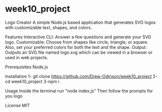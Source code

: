 # week10_project

Logo Creator
A simple Node.js based application that generates SVG logos with customizable text, shapes, and colors.

Features
Interactive CLI: Answer a few questions and generate your SVG logo.
Customizable: Choose from shapes like circle, triangle, or square. Also, set your preferred colors for both the text and the shape.
Output: Outputs an SVG file named logo.svg which can be viewed in a browser or used in web projects.

Prerequisites
Node.js

Installation
1- git clone https://github.com/Drew-Odinson/week10_project
2- cd week10_project
3-npm i

Usage
Inside the terminal run "node index.js"
Then follow the prompts for you logo

License
MIT